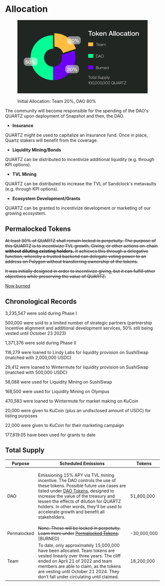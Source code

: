 # Allocation

<figure><img src="../.gitbook/assets/sc-quartz-allocation.png" alt=""><figcaption><p>Initial Allocation: Team 20%, DAO 80%</p></figcaption></figure>

The community will become responsible for the spending of the DAO's QUARTZ upon deployment of Snapshot and then, the DAO.

* **Insurance**

QUARTZ might be used to capitalize an insurance fund. Once in place, Quartz stakers will benefit from the coverage.

* **Liquidity Mining/Bonds**

QUARTZ can be distributed to incentivize additional liquidity (e.g. through KPI options).

* **TVL Mining**

QUARTZ can be distributed to increase the TVL of Sandclock's metavaults (e.g. through KPI options).

* **Ecosystem Development/Grants**

QUARTZ can be granted to incentivize development or marketing of our growing ecosystem.

## Permalocked Tokens

~~At least 30% of QUARTZ shall remain locked in perpetuity. The purpose of this QUARTZ is to incentivize TVL growth, Giving, or other actions on-chain **without diluting existing holders.** It achieves this through a delegative function, whereby a trusted backend can delegate voting power to an address on Polygon without transferring ownership of the tokens.~~

~~It was initially designed in order to incentivize giving, but it can fulfill other objectives while preserving the value of QUARTZ.~~

[Now burned](https://etherscan.io/tx/0x7df8345380335a48729b5b94f223561d733b2b6e5236d07a6aeea9ba06240b85)

## Chronological Records

3,235,547 were sold during Phase I

500,000 were sold to a limited number of strategic partners (partnership incentive alignment and additional development services, 50% still being vested until October 23 2023)

1,371,376 were sold during Phase II

116,279 were loaned to Lindy Labs for liquidity provision on SushiSwap (matched with 2,000,000 USDC)

29,412 were loaned to Wintermute for liquidity provision on SushiSwap (matched with 500,000 USDC)

56,088 were used for Liquidity Mining on SushiSwap

168,500 were used for Liquidity Mining on Olympus

470,583 were loaned to Wintermute for market making on KuCoin

20,000 were given to KuCoin (plus an undisclosed amount of USDC) for listing purposes

22,000 were given to KuCoin for their marketing campaign

177,819.05 have been used for grants to date

## Total Supply

| Purpose     | Scheduled Emissions                                                                                                                                                                                                                                                                                                                                                 | Tokens      |
| ----------- | ------------------------------------------------------------------------------------------------------------------------------------------------------------------------------------------------------------------------------------------------------------------------------------------------------------------------------------------------------------------- | ----------- |
| DAO         | <p>Emissioning 15% APY via TVL mining incentive. The DAO controls the use of these tokens. Possible future use cases are listed under <a href="./">DAO Tokens</a>, designed to increase the value of the treasury and lessen the effects of dilution for QUARTZ holders. In other words, they'll be used to accelerate growth and benefit all stakeholders.<br></p> | 51,800,000  |
| Permalocked | ~~None. These will be locked in perpetuity. Learn more under~~ [~~Permalocked Tokens~~](https://docs.sandclock.org/current/quartz-and-the-dao/allocation#permalocked-tokens)~~​.~~ \[BURNED]                                                                                                                                                                        | -30,000,000 |
| Team        |  To date, only approximately 15,000,000 have been allocated. Team tokens are vested linearly over three years. The cliff ended on April 21 of 2022 and team members are able to claim, as the tokens are vesting until October 21 2024. They don’t fall under circulating until claimed.                                                                            | 18,200,000  |
